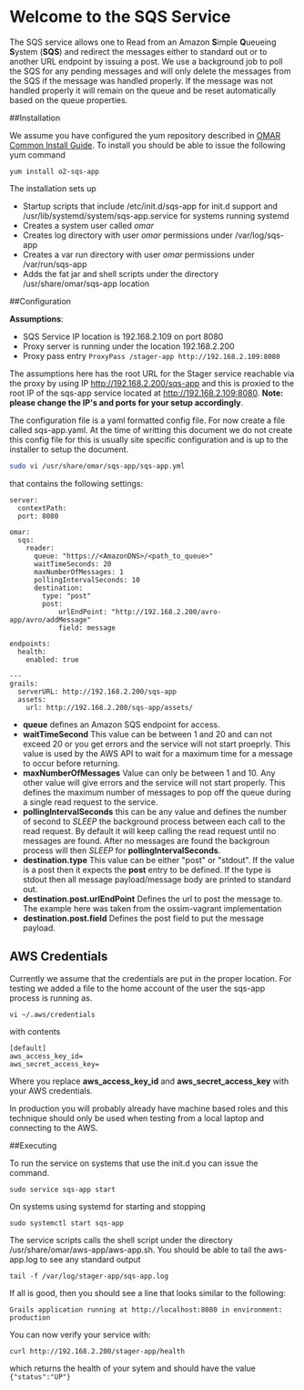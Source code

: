 # Welcome to the SQS Service

The SQS service allows one to Read from an Amazon **S**imple **Q**ueueing **S**ystem (**SQS**) and redirect the messages either to standard out or to another URL endpoint by issuing a post.  We use a background job to poll the SQS for any pending messages and will only delete the messages from the SQS if the message was handled properly.  If the message was not handled properly it will remain on the queue and be reset automatically based on the queue properties.

##Installation

We assume you have configured the yum repository described in [OMAR Common Install Guide](common.md).  To install you should be able to issue the following yum command

```yum
yum install o2-sqs-app
```

The installation sets up

* Startup scripts that include /etc/init.d/sqs-app for init.d support and /usr/lib/systemd/system/sqs-app.service for systems running systemd
* Creates a system user called *omar*
* Creates log directory with user *omar* permissions under /var/log/sqs-app
* Creates a var run directory with user *omar* permissions under /var/run/sqs-app
* Adds the fat jar and shell scripts under the directory /usr/share/omar/sqs-app location


##Configuration

**Assumptions**:

* SQS Service IP location is 192.168.2.109 on port 8080
* Proxy server is running under the location 192.168.2.200
* Proxy pass entry `ProxyPass /stager-app http://192.168.2.109:8080`

The assumptions here has the root URL for the Stager service reachable via the proxy by using IP http://192.168.2.200/sqs-app and this is proxied to the root IP of the sqs-app service located at http://192.168.2.109:8080. **Note: please change the IP's and ports for your setup accordingly**.


The configuration file is a yaml formatted config file.   For now create a file called sqs-app.yaml.  At the time of writting this document we do not create this config file for this is usually site specific configuration and is up to the installer to setup the document.

```bash
sudo vi /usr/share/omar/sqs-app/sqs-app.yml
```

that contains the following settings:

```
server:
  contextPath:
  port: 8080

omar:
  sqs:
    reader:
      queue: "https://<AmazonDNS>/<path_to_queue>"
      waitTimeSeconds: 20
      maxNumberOfMessages: 1
      pollingIntervalSeconds: 10
      destination:
        type: "post"
        post:
            urlEndPoint: "http://192.168.2.200/avro-app/avro/addMessage"
            field: message

endpoints:
  health:
    enabled: true

---
grails:
  serverURL: http://192.168.2.200/sqs-app
  assets:
    url: http://192.168.2.200/sqs-app/assets/
```

* **queue** defines an Amazon SQS endpoint for access.
* **waitTimeSecond** This value can be between 1 and 20 and can not exceed 20 or you get errors and the service will not start proeprly.  This value is used by the AWS API to wait for a maximum time for a message to occur before returning.
* **maxNumberOfMessages** Value can only be between 1 and 10.  Any other value will give errors and the service will not start properly.  This defines the maximum number of messages to pop off the queue during a single read request to the service.
* **pollingIntervalSeconds** this can be any value and defines the number of second to *SLEEP* the background process between each call to the read request.  By default it will keep calling the read request until no messages are found.  After no messages are found the backgroun process will then *SLEEP* for **pollingIntervalSeconds**.
* **destination.type** This value can be either "post" or "stdout".   If the value is a post then it expects the **post** entry to be defined.  If the type is stdout then all message payload/message body are printed to standard out.
* **destination.post.urlEndPoint** Defines the url to post the message to.  The example here was taken from the ossim-vagrant implementation
* **destination.post.field** Defines the post field to put the message payload.

## AWS Credentials

Currently we assume that the credentials are put in the proper location.  For testing we added a file to the home account of the user the sqs-app process is running as.  

```
vi ~/.aws/credentials
```

with contents

```
[default]
aws_access_key_id=
aws_secret_access_key=
```

Where you replace **aws\_access\_key\_id** and **aws\_secret\_access\_key** with your AWS credentials.


In production you will probably already have machine based roles and this technique should only be used when testing from a local laptop and connecting to the AWS.

##Executing

To run the service on systems that use the init.d you can issue the command.

```
sudo service sqs-app start
```

On systems using systemd for starting and stopping

```
sudo systemctl start sqs-app
```

The service scripts calls the shell script under the directory /usr/share/omar/aws-app/aws-app.sh.   You should be able to tail the aws-app.log to see any standard output

```
tail -f /var/log/stager-app/sqs-app.log
```

If all is good, then you should see a line that looks similar to the following:

```
Grails application running at http://localhost:8080 in environment: production
```

You can now verify your service with:

```
curl http://192.168.2.200/stager-app/health
```

which returns the health of your sytem and should have the value `{"status":"UP"}`
